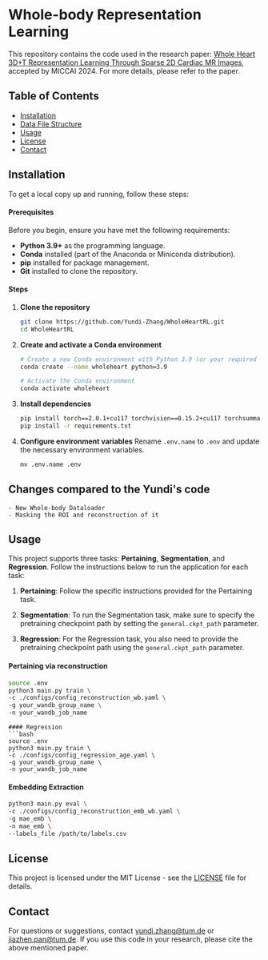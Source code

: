 # Whole-body Representation Learning
This repository contains the code used in the research paper: [Whole Heart 3D+T Representation Learning Through Sparse 2D Cardiac MR Images](https://link.springer.com/chapter/10.1007/978-3-031-72378-0_34#Abs1), accepted by MICCAI 2024. For more details, please refer to the paper.

## Table of Contents
- [Installation](#installation)
- [Data File Structure](#data-file-structure)
- [Usage](#usage)
- [License](#license)
- [Contact](#contact)

## Installation

To get a local copy up and running, follow these steps:

#### Prerequisites
Before you begin, ensure you have met the following requirements:
- **Python 3.9+** as the programming language.
- **Conda** installed (part of the Anaconda or Miniconda distribution).
- **pip** installed for package management.
- **Git** installed to clone the repository.

#### Steps

1. **Clone the repository**
    ```bash
    git clone https://github.com/Yundi-Zhang/WholeHeartRL.git
    cd WholeHeartRL
    ```

2. **Create and activate a Conda environment**
    ```bash
    # Create a new Conda environment with Python 3.9 (or your required version)
    conda create --name wholeheart python=3.9

    # Activate the Conda environment
    conda activate wholeheart
    ```

3. **Install dependencies**
    ```bash
    pip install torch==2.0.1+cu117 torchvision==0.15.2+cu117 torchsummary -f https://download.pytorch.org/whl/torch_stable.html
    pip install -r requirements.txt
    ```

4. **Configure environment variables**
    Rename `.env.name` to `.env` and update the necessary environment variables.
    ```bash
    mv .env.name .env
    ```

## Changes compared to the Yundi's code
    - New Whole-body Dataloader
    - Masking the ROI and reconstruction of it





## Usage
This project supports three tasks: **Pertaining**, **Segmentation**, and **Regression**. Follow the instructions below to run the application for each task:

1. **Pertaining**: Follow the specific instructions provided for the Pertaining task.

2. **Segmentation**: To run the Segmentation task, make sure to specify the pretraining checkpoint path by setting the `general.ckpt_path` parameter.

3. **Regression**: For the Regression task, you also need to provide the pretraining checkpoint path using the `general.ckpt_path` parameter.

#### Pertaining via reconstruction
```bash
source .env
python3 main.py train \
-c ./configs/config_reconstruction_wb.yaml \
-g your_wandb_group_name \
-n your_wandb_job_name
```
```
#### Regression
```bash
source .env
python3 main.py train \
-c ./configs/config_regression_age.yaml \
-g your_wandb_group_name \
-n your_wandb_job_name
```

#### Embedding Extraction
```bash
python3 main.py eval \
-c ./configs/config_reconstruction_emb_wb.yaml \
-g mae_emb \
-n mae_emb \
--labels_file /path/to/labels.csv
```

## License
This project is licensed under the MIT License - see the [LICENSE](LICENSE) file for details.

## Contact
For questions or suggestions, contact [yundi.zhang@tum.de](mailto:yundi.zhang@tum.de) or [jiazhen.pan@tum.de](mailto:jiazhen.pan@tum.de). If you use this code in your research, please cite the above mentioned paper.
